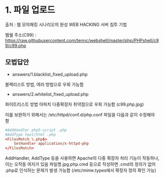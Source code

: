 # 1. 파일 업로드

출처 : 웹 모의해킹 시나리오의 완성 WEB HACKING 서버 침투 기법

웹쉘 주소(C99) : https://raw.githubusercontent.com/tennc/webshell/master/php/PHPshell/c99/c99.php

## 모법답안

* answers/1.blacklist_fixed_upload.php

블랙리스트 방법, 여러 방법으로 우회 가능함

* answers/2.whitelist_fixed_upload.php

화이트리스트 방법
아파치 다중확장자 취약점으로 우회 가능함 (c99.php.jpg)

이를 보완하기 위해서는 /etc/httpd/conf.d/php.conf 파일을 다음과 같이 수정해야 함

```conf
#AddHandler php5-script .php
#AddType text/html .php
<FilesMatch \.php$>
    SetHandler application/x-httpd-php
</FilesMatch>
```
AddHandler, AddType 등을 사용하면 Apache의 다중 확장자 처리 기능이 작동하나, 이는 오작동 여지가 있음
파일명.jpg.php.cmd 등으로 작성하면 .cmd의 정의가 없어 .php로 인식하는 문제가 발생 가능함
(/etc/mime.types에서                                                                                                                                                                                                                                                                                                                                                                                                                     확장자 정의 확인 가능)
